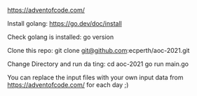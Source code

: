 https://adventofcode.com/

Install golang:
https://go.dev/doc/install

Check golang is installed:
go version

Clone this repo:
git clone git@github.com:ecperth/aoc-2021.git

Change Directory and run da ting:
cd aoc-2021
go run main.go

You can replace the input files with your own input data from https://adventofcode.com/ for each day ;)
